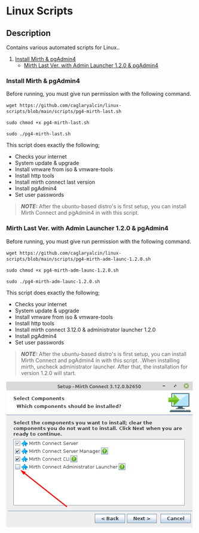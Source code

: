 # Linux Scripts

## Description

Contains various automated scripts for Linux..


1. [Install Mirth & pgAdmin4](https://github.com/caglaryalcin/linux-scripts/blob/main/scripts/pg4-mirth-last.sh)
   - [Mirth Last Ver. with Admin Launcher 1.2.0 & pgAdmin4](https://github.com/caglaryalcin/linux-scripts#mirth-connect-last-ver-with-administrator-launcher-120-pgadmin4-last-ver)

### Install Mirth & pgAdmin4 

Before running, you must give run permission with the following command.

```
wget https://github.com/caglaryalcin/linux-scripts/blob/main/scripts/pg4-mirth-last.sh
```
```
sudo chmod +x pg4-mirth-last.sh
```
```
sudo ./pg4-mirth-last.sh
```

This script does exactly the following;

- Checks your internet
- System update & upgrade
- Install vmware from iso & vmware-tools
- Install http tools
- Install mirth connect last version
- Install pgAdmin4
- Set user passwords


> **_NOTE:_**  After the ubuntu-based distro's is first setup, you can install Mirth Connect and pgAdmin4 in with this script.

### Mirth Last Ver. with Admin Launcher 1.2.0 & pgAdmin4

Before running, you must give run permission with the following command.

```
wget https://github.com/caglaryalcin/linux-scripts/blob/main/scripts/pg4-mirth-adm-launc-1.2.0.sh
```
```
sudo chmod +x pg4-mirth-adm-launc-1.2.0.sh
```
```
sudo ./pg4-mirth-adm-launc-1.2.0.sh
```

This script does exactly the following;

- Checks your internet
- System update & upgrade
- Install vmware from iso & vmware-tools
- Install http tools
- Install mirth connect 3.12.0 & administrator launcher 1.2.0
- Install pgAdmin4
- Set user passwords


> **_NOTE:_**  After the ubuntu-based distro's is first setup, you can install Mirth Connect and pgAdmin4 in with this script. .When installing mirth, uncheck administrator launcher. After that, the installation for version 1.2.0 will start.

![image](https://github.com/caglaryalcin/linux-scripts/blob/main/screenshots/uncheck.png)
